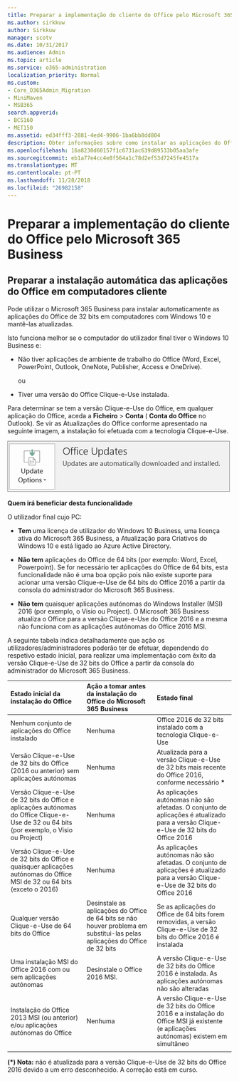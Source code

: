 ```yaml
---
title: Preparar a implementação do cliente do Office pelo Microsoft 365 Business
ms.author: sirkkuw
author: Sirkkuw
manager: scotv
ms.date: 10/31/2017
ms.audience: Admin
ms.topic: article
ms.service: o365-administration
localization_priority: Normal
ms.custom:
- Core_O365Admin_Migration
- MiniMaven
- MSB365
search.appverid:
- BCS160
- MET150
ms.assetid: ed34fff3-2881-4ed4-9906-1ba6bb8dd804
description: Obter informações sobre como instalar as aplicações do Office de 32 bits para computadores Windows 10 e mantê-los actualizados automaticamente.
ms.openlocfilehash: 16a8230d60157f1c6731ac639d89533b05aa3afe
ms.sourcegitcommit: eb1a77e4cc4e8f564a1c78d2ef53d7245fe4517a
ms.translationtype: MT
ms.contentlocale: pt-PT
ms.lasthandoff: 11/28/2018
ms.locfileid: "26982158"
---
```

# <a name="prepare-for-office-client-deployment-by-microsoft-365-business"></a>Preparar a implementação do cliente do Office pelo Microsoft 365 Business

## <a name="prepare-to-automatically-install-office-apps-to-client-computers"></a>Preparar a instalação automática das aplicações do Office em computadores cliente

Pode utilizar o Microsoft 365 Business para instalar automaticamente as aplicações do Office de 32 bits em computadores com Windows 10 e mantê-las atualizadas.
  
Isto funciona melhor se o computador do utilizador final tiver o Windows 10 Business e:
  
- Não tiver aplicações de ambiente de trabalho do Office (Word, Excel, PowerPoint, Outlook, OneNote, Publisher, Access e OneDrive).
    
    ou
    
- Tiver uma versão do Office Clique-e-Use instalada.
    
Para determinar se tem a versão Clique-e-Use do Office, em qualquer aplicação do Office, aceda a **Ficheiro** \> **Conta** ( **Conta do Office** no Outlook). Se vir as Atualizações do Office conforme apresentado na seguinte imagem, a instalação foi efetuada com a tecnologia Clique-e-Use. 
  
![Screenshot of Office updates in Office app Account](media/e3439380-fa43-4ed6-ae5d-64851c297df5.png)
  
 **Quem irá beneficiar desta funcionalidade**
  
O utilizador final cujo PC:
  
- **Tem** uma licença de utilizador do Windows 10 Business, uma licença ativa do Microsoft 365 Business, a Atualização para Criativos do Windows 10 e está ligado ao Azure Active Directory. 
    
- **Não tem** aplicações do Office de 64 bits (por exemplo: Word, Excel, Powerpoint). Se for necessário ter aplicações do Office de 64 bits, esta funcionalidade não é uma boa opção pois não existe suporte para acionar uma versão Clique-e-Use de 64 bits do Office 2016 a partir da consola do administrador do Microsoft 365 Business. 
    
- **Não tem** quaisquer aplicações autónomas do Windows Installer (MSI) 2016 (por exemplo, o Visio ou Project). O Microsoft 365 Business atualiza o Office para a versão Clique-e-Use do Office 2016 e a mesma não funciona com as aplicações autónomas do Office 2016 MSI. 
    
A seguinte tabela indica detalhadamente que ação os utilizadores/administradores poderão ter de efetuar, dependendo do respetivo estado inicial, para realizar uma implementação com êxito da versão Clique-e-Use de 32 bits do Office a partir da consola do administrador do Microsoft 365 Business.
  
|**Estado inicial da instalação do Office**|**Ação a tomar antes da instalação do Office do Microsoft 365 Business**|**Estado final**|
|:-----|:-----|:-----|
|Nenhum conjunto de aplicações do Office instalado  <br/> |Nenhuma  <br/> |Office 2016 de 32 bits instalado com a tecnologia Clique-e-Use  <br/> |
|Versão Clique-e-Use de 32 bits do Office (2016 ou anterior) sem aplicações autónomas  <br/> |Nenhuma  <br/> |Atualizada para a versão Clique-e-Use de 32 bits mais recente do Office 2016, conforme necessário **\*** <br/> |
|Versão Clique-e-Use de 32 bits do Office e aplicações autónomas do Office Clique-e-Use de 32 ou 64 bits (por exemplo, o Visio ou Project)  <br/> |Nenhuma  <br/> |As aplicações autónomas não são afetadas. O conjunto de aplicações é atualizado para a versão Clique-e-Use de 32 bits do Office 2016  <br/> |
|Versão Clique-e-Use de 32 bits do Office e quaisquer aplicações autónomas do Office MSI de 32 ou 64 bits (exceto o 2016)  <br/> |Nenhuma  <br/> |As aplicações autónomas não são afetadas. O conjunto de aplicações é atualizado para a versão Clique-e-Use de 32 bits do Office 2016  <br/> ||||
|Qualquer versão Clique-e-Use de 64 bits do Office  <br/> |Desinstale as aplicações do Office de 64 bits se não houver problema em substitui-las pelas aplicações do Office de 32 bits  <br/> |Se as aplicações do Office de 64 bits forem removidas, a versão Clique-e-Use de 32 bits do Office 2016 é instalada  <br/> |
|Uma instalação MSI do Office 2016 com ou sem aplicações autónomas  <br/> |Desinstale o Office 2016 MSI.  <br/> |A versão Clique-e-Use de 32 bits do Office 2016 é instalada. As aplicações autónomas não são alteradas  <br/> |
|Instalação do Office 2013 MSI (ou anterior) e/ou aplicações autónomas do Office  <br/> |Nenhuma  <br/> |A versão Clique-e-Use de 32 bits do Office 2016 e a instalação do Office MSI já existente (e aplicações autónomas) existem em simultâneo  <br/> |
||||
   
 **(\*) Nota:** não é atualizada para a versão Clique-e-Use de 32 bits do Office 2016 devido a um erro desconhecido. A correção está em curso. 
  


